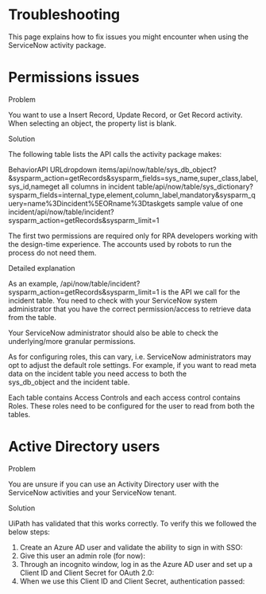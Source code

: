 ﻿# Troubleshooting

This page explains how to fix issues you might encounter when using the ServiceNow activity
            package.

# Permissions issues

Problem

You want to use a Insert Record, Update Record, or Get Record activity. When selecting
                an object, the property list is blank.

Solution

The following table lists the API calls the activity package makes:

BehaviorAPI URLdropdown items/api/now/table/sys_db_object?&sysparm_action=getRecords&sysparm_fields=sys_name,super_class,label,sys_id,nameget all columns in incident table/api/now/table/sys_dictionary?sysparm_fields=internal_type,element,column_label,mandatory&sysparm_query=name%3Dincident%5EORname%3Dtaskgets sample value of one incident/api/now/table/incident?sysparm_action=getRecords&sysparm_limit=1

The first two permissions are required only for RPA developers working with the design-time experience. The accounts used by robots to run the process do not need them.

Detailed explanation

As an example,
                    /api/now/table/incident?sysparm_action=getRecords&sysparm_limit=1 is
                the API we call for the incident table. You need to check with your
                ServiceNow system administrator that you have the correct permission/access to
                retrieve data from the table.

Your ServiceNow administrator should also be able to check the underlying/more granular
                permissions.

As for configuring roles, this can vary, i.e. ServiceNow administrators may opt to adjust the
                default role settings. For example, if you want to read meta data on the
                    incident table you need access to both the
                    sys_db_object and the incident table.

Each table contains Access Controls and each access control contains Roles. These roles need to be configured for the user to read from both the tables.

# Active Directory users

Problem

You are unsure if you can use an Activity Directory user with the ServiceNow activities and your
                ServiceNow tenant.

Solution

UiPath has validated that this works correctly. To verify this we followed the below steps:

1. Create an Azure AD user and validate the ability to sign in with SSO:
2. Give this user an admin role (for now):
3. Through an incognito window, log in as the Azure AD user and set up a Client ID and Client Secret for OAuth 2.0:
4. When we use this Client ID and Client Secret, authentication passed:
